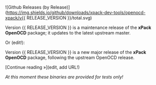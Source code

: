 ![Github Releases (by Release)](https://img.shields.io/github/downloads/xpack-dev-tools/openocd-xpack/v{{ RELEASE_VERSION }}/total.svg)

Version {{ RELEASE_VERSION }} is a maintenance release of the **xPack OpenOCD** package; it updates to the latest upstream master.

Or (edit!):

Version {{ RELEASE_VERSION }} is a new major release of the **xPack OpenOCD** package, following the upstream OpenOCD release.

[Continue reading »](edit, add URL!)

_At this moment these binaries are provided for tests only!_
